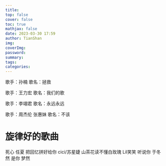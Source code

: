 ```yaml
---
title:
top: false
cover: false
toc: true
mathjax: false
date: 2023-03-30 17:59
author: TianShan
img:
coverImg:
password:
summary:
tags:
categories:
---
```



歌手：孙楠
歌名：拯救

歌手：王力宏
歌名：我们的歌

歌手：李翊君
歌名：永远永远

歌手：周杰伦 张惠妹
歌名：不该

# 旋律好的歌曲
死心 任夏
把回忆拼好给你 cici/苏星婕
山茶花读不懂白玫瑰 Lil笑笑
听说你 于冬然
是你 梦然